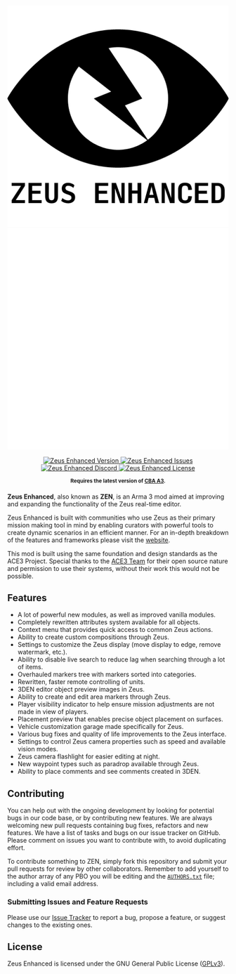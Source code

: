 <p align="center">
    <img src="https://github.com/zen-mod/ZEN/raw/master/extras/assets/logo/black/ZEN-Logo.png#gh-light-mode-only" width="512">
    <img src="https://github.com/zen-mod/ZEN/raw/master/extras/assets/logo/white/ZEN-Logo.png#gh-dark-mode-only" width="512">
</p>

<p align="center">
    <a href="https://github.com/zen-mod/ZEN/releases">
        <img src="https://img.shields.io/github/release/zen-mod/ZEN.svg?style=flat-square&label=Version" alt="Zeus Enhanced Version">
    </a>
    <a href="https://github.com/zen-mod/ZEN/issues">
        <img src="https://img.shields.io/github/issues-raw/zen-mod/ZEN.svg?style=flat-square&label=Issues" alt="Zeus Enhanced Issues">
    </a>
    <a href="https://discord.gg/kN7Jnhr">
        <img src="https://img.shields.io/discord/364823341506363392.svg?label=Discord&style=flat-square&colorB=7683D5" alt="Zeus Enhanced Discord">
    </a>
    <a href="https://github.com/zen-mod/ZEN/blob/master/LICENSE">
        <img src="https://img.shields.io/badge/License-GPLv3-red.svg?style=flat-square" alt="Zeus Enhanced License">
    </a>
</p>

<p align="center">
    <sup><strong>Requires the latest version of <a href="https://github.com/CBATeam/CBA_A3/releases">CBA A3</a>.</strong></sup>
</p>

**Zeus Enhanced**, also known as **ZEN**, is an Arma 3 mod aimed at improving and expanding the functionality of the Zeus real-time editor.

Zeus Enhanced is built with communities who use Zeus as their primary mission making tool in mind by enabling curators with powerful tools to create dynamic scenarios in an efficient manner.
For an in-depth breakdown of the features and frameworks please visit the [website](https://zen-mod.github.io/ZEN).

This mod is built using the same foundation and design standards as the ACE3 Project.
Special thanks to the [ACE3 Team](https://ace3.acemod.org/team) for their open source nature and permission to use their systems, without their work this would not be possible.

## Features

- A lot of powerful new modules, as well as improved vanilla modules.
- Completely rewritten attributes system available for all objects.
- Context menu that provides quick access to common Zeus actions.
- Ability to create custom compositions through Zeus.
- Settings to customize the Zeus display (move display to edge, remove watermark, etc.).
- Ability to disable live search to reduce lag when searching through a lot of items.
- Overhauled markers tree with markers sorted into categories.
- Rewritten, faster remote controlling of units.
- 3DEN editor object preview images in Zeus.
- Ability to create and edit area markers through Zeus.
- Player visibility indicator to help ensure mission adjustments are not made in view of players.
- Placement preview that enables precise object placement on surfaces.
- Vehicle customization garage made specifically for Zeus.
- Various bug fixes and quality of life improvements to the Zeus interface.
- Settings to control Zeus camera properties such as speed and available vision modes.
- Zeus camera flashlight for easier editing at night.
- New waypoint types such as paradrop available through Zeus.
- Ability to place comments and see comments created in 3DEN. 

## Contributing

You can help out with the ongoing development by looking for potential bugs in our code base, or by contributing new features. We are always welcoming new pull requests containing bug fixes, refactors and new features. We have a list of tasks and bugs on our issue tracker on GitHub. Please comment on issues you want to contribute with, to avoid duplicating effort.

To contribute something to ZEN, simply fork this repository and submit your pull requests for review by other collaborators. Remember to add yourself to the author array of any PBO you will be editing and the [`AUTHORS.txt`](https://github.com/zen-mod/ZEN/blob/master/AUTHORS.txt) file; including a valid email address.

### Submitting Issues and Feature Requests

Please use our [Issue Tracker](https://github.com/zen-mod/ZEN/issues) to report a bug, propose a feature, or suggest changes to the existing ones.

## License

Zeus Enhanced is licensed under the GNU General Public License ([GPLv3](https://github.com/zen-mod/ZEN/blob/master/LICENSE)).
